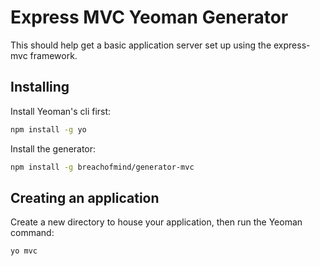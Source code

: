 # Express MVC Yeoman Generator

This should help get a basic application server set up using the express-mvc framework.

## Installing

Install Yeoman's cli first:
```bash
npm install -g yo
```

Install the generator:
```bash
npm install -g breachofmind/generator-mvc
```

## Creating an application

Create a new directory to house your application, then run the Yeoman command:
```bash
yo mvc
```
